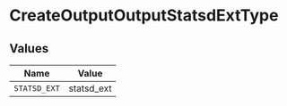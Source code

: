 # CreateOutputOutputStatsdExtType


## Values

| Name         | Value        |
| ------------ | ------------ |
| `STATSD_EXT` | statsd_ext   |